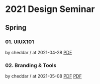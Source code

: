 # 2021 Design Seminar

## Spring

### 01. UIUX101

by cheddar / at 2021-04-28
[PDF](https://s3.ap-northeast-2.amazonaws.com/sparcs.home/cheddar_1619675832524.pdf)

### 02. Branding & Tools

by cheddar / at 2021-05-08
[PDF](https://s3.ap-northeast-2.amazonaws.com/sparcs.home/cheddar_1620975567299.pdf)
[PDF](https://www.figma.com/file/8MPzS5Q3MQwnDrTOynkpcm/SPARCS-newbie-designer-seminar?node-id=0%3A1)
